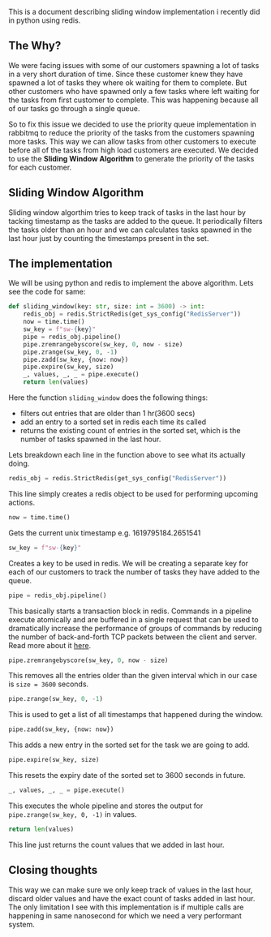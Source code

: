 This is a document describing sliding window implementation i recently did in python using redis.

## The Why?

We were facing issues with some of our customers spawning a lot of tasks in a very short duration of time. Since these customer knew they have spawned a lot of tasks they where ok waiting for them to complete. But other customers who have spawned only a few tasks where left waiting for the tasks from first customer to complete. This was happening because all of our tasks go through a single queue.

So to fix this issue we decided to use the priority queue implementation in rabbitmq to reduce the priority of the tasks from the customers spawning more tasks. This way we can allow tasks from other customers to execute before all of the tasks from high load customers are executed. We decided to use the **Sliding Window Algorithm** to generate the priority of the tasks for each customer.

## Sliding Window Algorithm

Sliding window algorthim tries to keep track of tasks in the last hour by tacking timestamp as the tasks are added to the queue. It periodically filters the tasks older than an hour and we can calculates tasks spawned in the last hour just by counting the timestamps present in the set.

## The implementation

We will be using python and redis to implement the above algorithm. Lets see the code for same:
```python
def sliding_window(key: str, size: int = 3600) -> int:
    redis_obj = redis.StrictRedis(get_sys_config("RedisServer"))
    now = time.time()
    sw_key = f"sw-{key}"
    pipe = redis_obj.pipeline()
    pipe.zremrangebyscore(sw_key, 0, now - size)
    pipe.zrange(sw_key, 0, -1)
    pipe.zadd(sw_key, {now: now})
    pipe.expire(sw_key, size)
    _, values, _, _ = pipe.execute()
    return len(values)
```

Here the function `sliding_window` does the following things:
- filters out entries that are older than 1 hr(3600 secs)
- add an entry to a sorted set in redis each time its called
- returns the existing count of entries in the sorted set, which is the number of tasks spawned in the last hour.

Lets breakdown each line in the function above to see what its actually doing.

```python
redis_obj = redis.StrictRedis(get_sys_config("RedisServer"))
```
This line simply creates a redis object to be used for performing upcoming actions.

```python
now = time.time()
```
Gets the current unix timestamp e.g. 1619795184.2651541

```python
sw_key = f"sw-{key}"
```
Creates a key to be used in redis. We will be creating a separate key for each of our customers to track the number of tasks they have added to the queue.

```python
pipe = redis_obj.pipeline()
```
This basically starts a transaction block in redis. Commands in a pipeline execute atomically and are buffered in a single request that can be used to dramatically increase the performance of groups of commands by reducing the number of back-and-forth TCP packets between the client and server. Read more about it [here](https://github.com/andymccurdy/redis-py/#pipelines).

```python
pipe.zremrangebyscore(sw_key, 0, now - size)
```
This removes all the entries older than the given interval which in our case is `size = 3600` seconds.

```python
pipe.zrange(sw_key, 0, -1)
```
This is used to get a list of all timestamps that happened during the window.

```python
pipe.zadd(sw_key, {now: now})
```
This adds a new entry in the sorted set for the task we are going to add.

```python
pipe.expire(sw_key, size)
```
This resets the expiry date of the sorted set to 3600 seconds in future.

```python
_, values, _, _ = pipe.execute()
```
This executes the whole pipeline and stores the output for `pipe.zrange(sw_key, 0, -1)` in values.

```python
return len(values)
```
This line just returns the count values that we added in last hour.

## Closing thoughts

This way we can make sure we only keep track of values in the last hour, discard older values and have the exact count of tasks added in last hour.
The only limitation I see with this implementation is if multiple calls are happening in same nanosecond for which we need a very performant system.
